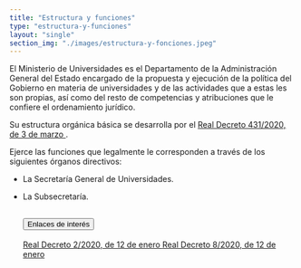 ```yaml
---
title: "Estructura y funciones"
type: "estructura-y-funciones"
layout: "single"
section_img: "./images/estructura-y-fonciones.jpeg"
---
```

El Ministerio de Universidades es el Departamento de la Administración General del Estado encargado de la propuesta y ejecución de la política del Gobierno en materia de universidades y de las actividades que a estas les son propias, así como del resto de competencias y atribuciones que le confiere el ordenamiento jurídico.  

 Su estructura orgánica básica se desarrolla por el <a href="https://www.boe.es/buscar/doc.php?id=BOE-A-2020-3168" target="_blank"  >Real Decreto 431/2020, de 3 de marzo  <i class="fas fa-external-link-alt"></i></a>.

Ejerce las funciones que legalmente le corresponden a través de los siguientes órganos directivos:  

 + La Secretaría General de Universidades.  
 + La Subsecretaría.  
 
   <section>
        <article>
            <div class="container">
                <div class="row my-45 justify-content-md-center">
                    <div class="col-md-12 content_collapse">
                        <div class="accordion accordion_alt" id="accordeonAlt">
                            <div class="accordion-item">
                                <h2 class="accordion-header" id="accordionAltHeading2">
                                    <button class="accordion-button collapsed" type="button" data-bs-toggle="collapse" data-bs-target="#accordionAlt2" aria-expanded="false" aria-controls="accordionAlt2">
                                        <span class="icon"><i class="fas fa-link"></i></span>Enlaces de interés
                                    </button>
                                </h2>
                                <div id="accordionAlt2" class="accordion-collapse collapse" aria-labelledby="accordionAltHeading2">
                                    <div class="accordion-body">
                                        <article id="section_link">
                                            <div class="container-fluid sp">
                                                <div class="row w-100">
                                                    <div class="col-12">
                                                        <a href="https://www.boe.es/diario_boe/txt.php?id=BOE-A-2020-410" class="btn btn_link_icon" target="_blank">Real Decreto 2/2020, de 12 de enero <i class="fas fa-external-link-alt"></i></a>
                                                        <a href="https://www.boe.es/diario_boe/txt.php?id=BOE-A-2020-416" class="btn btn_link_icon" target="_blank">Real Decreto 8/2020, de 12 de enero <i class="fas fa-external-link-alt"></i></a>
                                                    </div>
                                                </div>
                                            </div>
                                        </article>
                                    </div>
                                </div>
                            </div>
                        </div>
                    </div>
                </div>
            </div>
        </article>
    </section>